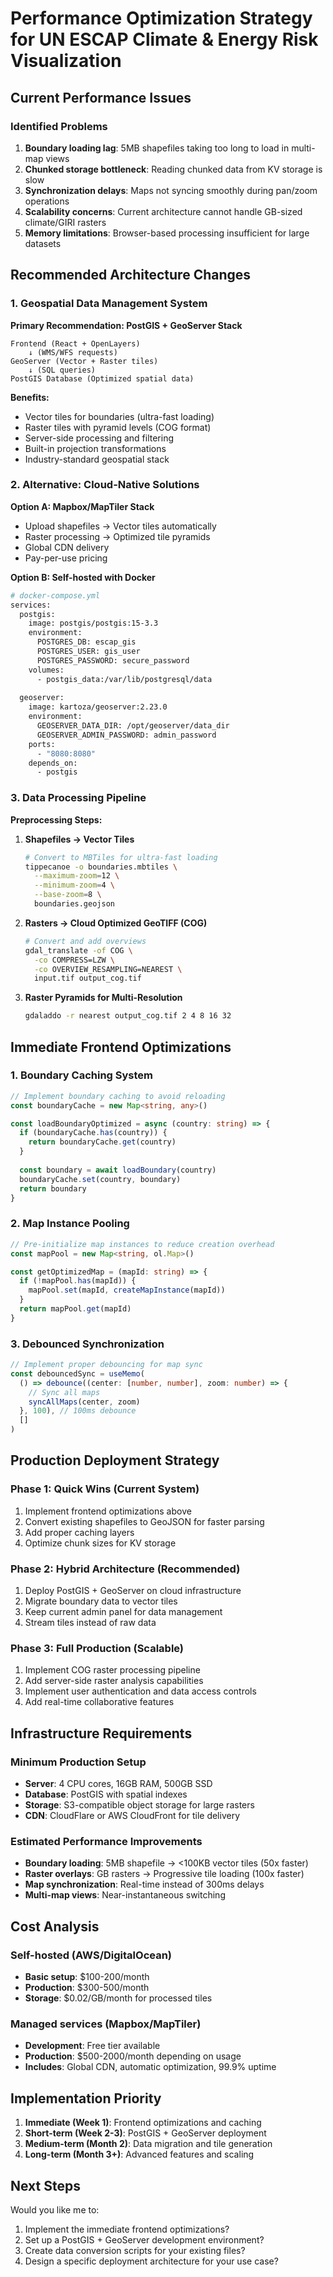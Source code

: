 # Performance Optimization Strategy for UN ESCAP Climate & Energy Risk Visualization

## Current Performance Issues

### Identified Problems
1. **Boundary loading lag**: 5MB shapefiles taking too long to load in multi-map views
2. **Chunked storage bottleneck**: Reading chunked data from KV storage is slow
3. **Synchronization delays**: Maps not syncing smoothly during pan/zoom operations
4. **Scalability concerns**: Current architecture cannot handle GB-sized climate/GIRI rasters
5. **Memory limitations**: Browser-based processing insufficient for large datasets

## Recommended Architecture Changes

### 1. Geospatial Data Management System
**Primary Recommendation: PostGIS + GeoServer Stack**

```
Frontend (React + OpenLayers)
    ↓ (WMS/WFS requests)
GeoServer (Vector + Raster tiles)
    ↓ (SQL queries)
PostGIS Database (Optimized spatial data)
```

**Benefits:**
- Vector tiles for boundaries (ultra-fast loading)
- Raster tiles with pyramid levels (COG format)
- Server-side processing and filtering
- Built-in projection transformations
- Industry-standard geospatial stack

### 2. Alternative: Cloud-Native Solutions

**Option A: Mapbox/MapTiler Stack**
- Upload shapefiles → Vector tiles automatically
- Raster processing → Optimized tile pyramids
- Global CDN delivery
- Pay-per-use pricing

**Option B: Self-hosted with Docker**
```dockerfile
# docker-compose.yml
services:
  postgis:
    image: postgis/postgis:15-3.3
    environment:
      POSTGRES_DB: escap_gis
      POSTGRES_USER: gis_user
      POSTGRES_PASSWORD: secure_password
    volumes:
      - postgis_data:/var/lib/postgresql/data
  
  geoserver:
    image: kartoza/geoserver:2.23.0
    environment:
      GEOSERVER_DATA_DIR: /opt/geoserver/data_dir
      GEOSERVER_ADMIN_PASSWORD: admin_password
    ports:
      - "8080:8080"
    depends_on:
      - postgis
```

### 3. Data Processing Pipeline

**Preprocessing Steps:**
1. **Shapefiles → Vector Tiles**
   ```bash
   # Convert to MBTiles for ultra-fast loading
   tippecanoe -o boundaries.mbtiles \
     --maximum-zoom=12 \
     --minimum-zoom=4 \
     --base-zoom=8 \
     boundaries.geojson
   ```

2. **Rasters → Cloud Optimized GeoTIFF (COG)**
   ```bash
   # Convert and add overviews
   gdal_translate -of COG \
     -co COMPRESS=LZW \
     -co OVERVIEW_RESAMPLING=NEAREST \
     input.tif output_cog.tif
   ```

3. **Raster Pyramids for Multi-Resolution**
   ```bash
   gdaladdo -r nearest output_cog.tif 2 4 8 16 32
   ```

## Immediate Frontend Optimizations

### 1. Boundary Caching System
```typescript
// Implement boundary caching to avoid reloading
const boundaryCache = new Map<string, any>()

const loadBoundaryOptimized = async (country: string) => {
  if (boundaryCache.has(country)) {
    return boundaryCache.get(country)
  }
  
  const boundary = await loadBoundary(country)
  boundaryCache.set(country, boundary)
  return boundary
}
```

### 2. Map Instance Pooling
```typescript
// Pre-initialize map instances to reduce creation overhead
const mapPool = new Map<string, ol.Map>()

const getOptimizedMap = (mapId: string) => {
  if (!mapPool.has(mapId)) {
    mapPool.set(mapId, createMapInstance(mapId))
  }
  return mapPool.get(mapId)
}
```

### 3. Debounced Synchronization
```typescript
// Implement proper debouncing for map sync
const debouncedSync = useMemo(
  () => debounce((center: [number, number], zoom: number) => {
    // Sync all maps
    syncAllMaps(center, zoom)
  }, 100), // 100ms debounce
  []
)
```

## Production Deployment Strategy

### Phase 1: Quick Wins (Current System)
1. Implement frontend optimizations above
2. Convert existing shapefiles to GeoJSON for faster parsing
3. Add proper caching layers
4. Optimize chunk sizes for KV storage

### Phase 2: Hybrid Architecture (Recommended)
1. Deploy PostGIS + GeoServer on cloud infrastructure
2. Migrate boundary data to vector tiles
3. Keep current admin panel for data management
4. Stream tiles instead of raw data

### Phase 3: Full Production (Scalable)
1. Implement COG raster processing pipeline
2. Add server-side raster analysis capabilities
3. Implement user authentication and data access controls
4. Add real-time collaborative features

## Infrastructure Requirements

### Minimum Production Setup
- **Server**: 4 CPU cores, 16GB RAM, 500GB SSD
- **Database**: PostGIS with spatial indexes
- **Storage**: S3-compatible object storage for large rasters
- **CDN**: CloudFlare or AWS CloudFront for tile delivery

### Estimated Performance Improvements
- **Boundary loading**: 5MB shapefile → <100KB vector tiles (50x faster)
- **Raster overlays**: GB rasters → Progressive tile loading (100x faster)
- **Map synchronization**: Real-time instead of 300ms delays
- **Multi-map views**: Near-instantaneous switching

## Cost Analysis

### Self-hosted (AWS/DigitalOcean)
- **Basic setup**: $100-200/month
- **Production**: $300-500/month
- **Storage**: $0.02/GB/month for processed tiles

### Managed services (Mapbox/MapTiler)
- **Development**: Free tier available
- **Production**: $500-2000/month depending on usage
- **Includes**: Global CDN, automatic optimization, 99.9% uptime

## Implementation Priority

1. **Immediate (Week 1)**: Frontend optimizations and caching
2. **Short-term (Week 2-3)**: PostGIS + GeoServer deployment
3. **Medium-term (Month 2)**: Data migration and tile generation
4. **Long-term (Month 3+)**: Advanced features and scaling

## Next Steps

Would you like me to:
1. Implement the immediate frontend optimizations?
2. Set up a PostGIS + GeoServer development environment?
3. Create data conversion scripts for your existing files?
4. Design a specific deployment architecture for your use case?